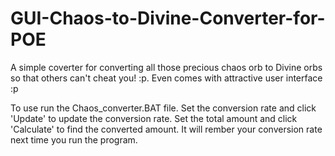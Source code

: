 # GUI-Chaos-to-Divine-Converter-for-POE

A simple coverter for converting all those precious chaos orb to Divine orbs so that others can't cheat you! :p. Even comes with attractive user interface :p

To use run the Chaos_converter.BAT file. Set the conversion rate and click 'Update' to update the conversion rate. Set the total amount and click 'Calculate' to find the converted amount. It will rember your conversion rate next time you run the program.
